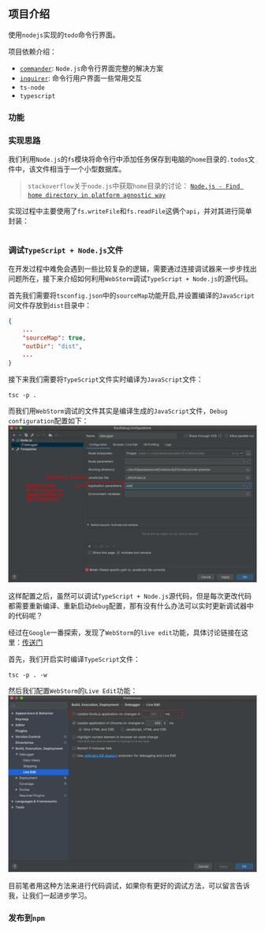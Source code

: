## 项目介绍
使用`nodejs`实现的`todo`命令行界面。

项目依赖介绍：  
* [`commander`](https://github.com/tj/commander.js): `Node.js`命令行界面完整的解决方案
* [`inquirer`](https://github.com/SBoudrias/Inquirer.js/): 命令行用户界面一些常用交互
* `ts-node`
* `typescript`

### 功能

### 实现思路

我们利用`Node.js`的`fs`模块将命令行中添加任务保存到电脑的`home`目录的`.todos`文件中，该文件相当于一个小型数据库。

> `stackoverflow`关于`node.js`中获取`home`目录的讨论：
  [`Node.js - Find home directory in platform agnostic way`](https://stackoverflow.com/questions/9080085/node-js-find-home-directory-in-platform-agnostic-way)

实现过程中主要使用了`fs.writeFile`和`fs.readFile`这俩个`api`，并对其进行简单封装：  
```typescript

```

### 调试`TypeScript + Node.js`文件

在开发过程中难免会遇到一些比较复杂的逻辑，需要通过连接调试器来一步步找出问题所在，接下来介绍如何利用`WebStorm`调试`TypeScript + Node.js`的源代码。

首先我们需要将`tsconfig.json`中的`sourceMap`功能开启,并设置编译的`JavaScript`问文件存放到`dist`目录中：  
```json
{
    ...
    "sourceMap": true,
    "outDir": "dist",
    ...
}
```

接下来我们需要将`TypeScript`文件实时编译为`JavaScript`文件：  
```shell script
tsc -p .
```

而我们用`WebStorm`调试的文件其实是编译生成的`JavaScript`文件，`Debug configuration`配置如下：  
![](https://raw.githubusercontent.com/wangkaiwd/drawing-bed/master/webstorm-debug-ts-configuration.png)

这样配置之后，虽然可以调试`TypeScript + Node.js`源代码，但是每次更改代码都需要重新编译、重新启动`debug`配置，那有没有什么办法可以实时更新调试器中的代码呢？

经过在`Google`一番探索，发现了`WebStorm`的`live edit`功能，具体讨论链接在这里：[传送门](https://stackoverflow.com/a/45716154/11720536)

首先，我们开启实时编译`TypeScript`文件：
```shell script
tsc -p . -w
```

然后我们配置`WebStorm`的`Live Edit`功能：
![](https://raw.githubusercontent.com/wangkaiwd/drawing-bed/master/node-debugger-live-edit.png)

目前笔者用这种方法来进行代码调试，如果你有更好的调试方法，可以留言告诉我，让我们一起进步学习。


### 发布到`npm`

